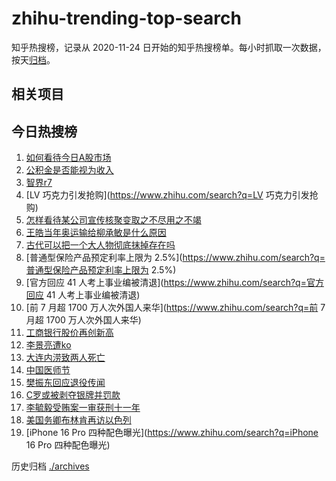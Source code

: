 # zhihu-trending-top-search

知乎热搜榜，记录从 2020-11-24
日开始的知乎热搜榜单。每小时抓取一次数据，按天[归档](./archives)。

## 相关项目

## 今日热搜榜

<!-- BEGIN -->
<!-- 最后更新时间 Thu Aug 22 2024 15:13:23 GMT+0800 (China Standard Time) -->

1. [如何看待今日A股市场](https://www.zhihu.com/search?q=如何看待今日A股市场)
1. [公积金是否能视为收入](https://www.zhihu.com/search?q=公积金是否能视为收入)
1. [智界r7](https://www.zhihu.com/search?q=智界r7)
1. [LV 巧克力引发抢购](https://www.zhihu.com/search?q=LV 巧克力引发抢购)
1. [怎样看待某公司宣传核聚变取之不尽用之不竭](https://www.zhihu.com/search?q=怎样看待某公司宣传核聚变取之不尽用之不竭)
1. [王皓当年奥运输给柳承敏是什么原因](https://www.zhihu.com/search?q=王皓当年奥运输给柳承敏是什么原因)
1. [古代可以把一个大人物彻底抹掉存在吗](https://www.zhihu.com/search?q=古代可以把一个大人物彻底抹掉存在吗)
1. [普通型保险产品预定利率上限为
   2.5%](https://www.zhihu.com/search?q=普通型保险产品预定利率上限为 2.5%)
1. [官方回应 41 人考上事业编被清退](https://www.zhihu.com/search?q=官方回应 41
   人考上事业编被清退)
1. [前 7 月超 1700 万人次外国人来华](https://www.zhihu.com/search?q=前 7 月超
   1700 万人次外国人来华)
1. [工商银行股价再创新高](https://www.zhihu.com/search?q=工商银行股价再创新高)
1. [李景亮遭ko](https://www.zhihu.com/search?q=李景亮遭ko)
1. [大连内涝致两人死亡](https://www.zhihu.com/search?q=大连内涝致两人死亡)
1. [中国医师节](https://www.zhihu.com/search?q=中国医师节)
1. [樊振东回应退役传闻](https://www.zhihu.com/search?q=樊振东回应退役传闻)
1. [C罗或被剥夺银牌并罚款](https://www.zhihu.com/search?q=C罗或被剥夺银牌并罚款)
1. [李毓毅受贿案一审获刑十一年](https://www.zhihu.com/search?q=李毓毅受贿案一审获刑十一年)
1. [美国务卿布林肯再访以色列](https://www.zhihu.com/search?q=美国务卿布林肯再访以色列)
1. [iPhone 16 Pro 四种配色曝光](https://www.zhihu.com/search?q=iPhone 16 Pro
   四种配色曝光)

<!-- END -->

历史归档 [./archives](./archives)
